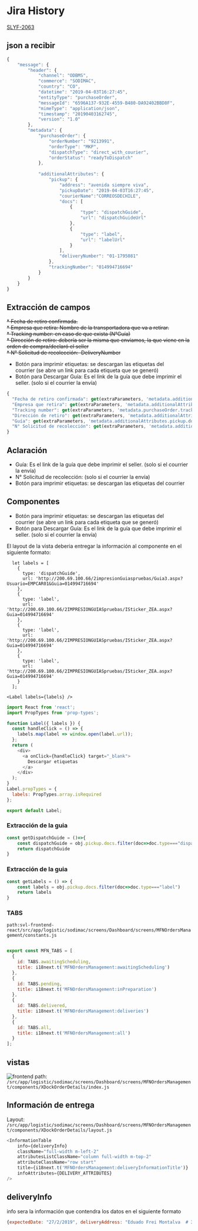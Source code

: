 # Jira History
[SLYF-2063](https://jira.adessa.cl/browse/SLYF-2063)

## json a recibir
```js
{
    "message": {
        "header": {
            "channel": "ODBMS",
            "commerce": "SODIMAC",
            "country": "CO",
            "datetime": "2019-04-03T16:27:45",
            "entityType": "purchaseOrder",
            "messageId": "6596A137-932E-4559-B480-DA92402BBD8F",
            "mimeType": "application/json",
            "timestamp": "20190403162745",
            "version": "1.0"
        },
        "metadata": {
            "purchaseOrder": {
                "orderNumber": "9213991",
                "orderType": "MKP",
                "dispatchType": "direct_with_courier",
                "orderStatus": "readyToDispatch"
            },
            
            "additionalAttributes": {
                "pickup": {
                    "address": "avenida siempre viva",
                    "pickupDate": "2019-04-03T16:27:45",
                    "courierName":"CORREOSDECHILE",
                    "docs": [
                        {
                            "type": "dispatchGuide",
                            "url": "dispatchGuideUrl"
                        },
                        {
                            "type": "label",
                            "url": "labelUrl"
                        }
                    ],
                    "deliveryNumber": "01-1795081"
                },
                "trackingNumber": "014994716694"
            }
        }
    }
}
```





## Extracción de campos

<del> * Fecha de retiro confirmada.  
<del> * Empresa que retira: Nombre de la transportadora que va a retirar.  
<del> * Tracking number: en caso de que exista (N°Guía)  
<del> * Dirección de retiro: debería ser la misma que enviamos, la que viene en la orden de compra/declaró el seller  
<del> * N° Solicitud de recolección:  DeliveryNumber  
* Botón para imprimir etiquetas: se descargan las etiquetas del courrier (se abre un link para cada etiqueta que se generó)
* Botón para Descargar Guía: Es el link de la guía que debe imprimir el seller. (solo si el courrier la envía)

```js
{
  "Fecha de retiro confirmada": get(extraParameters, 'metadata.additionalAttributes.pickup.pickupDate'),
  "Empresa que retira": get(extraParameters, 'metadata.additionalAttributes.courrierName'),
  "Tracking number": get(extraParameters, 'metadata.purchaseOrder.trackingNumber')",
  "Dirección de retiro": get(extraParameters, 'metadata.additionalAttributes.pickup.address'),
  "Guía": get(extraParameters, 'metadata.additionalAttributes.pickup.docs')
  "N° Solicitud de recolección": get(extraParameters, 'metadata.additionalAttributes.pickup.deliveryNumber')
}
```

## Aclaración

* Guía: Es el link de la guía que debe imprimir el seller. (solo si el courrier la envía)
* N° Solicitud de recolección:  (solo si el courrier la envía)
* Botón para imprimir etiquetas: se descargan las etiquetas del courrier

## Componentes
* Botón para imprimir etiquetas: se descargan las etiquetas del courrier (se abre un link para cada etiqueta que se generó)
* Botón para Descargar Guía: Es el link de la guía que debe imprimir el seller. (solo si el courrier la envía)


El layout de la vista deberia entregar la información al componente en el siguiente formato:
```
  let labels = [
    {
      type: 'dispatchGuide',
      url: 'http://200.69.100.66/2impresionGuiaspruebas/Guia3.aspx?Usuario=EMPCAR01&Guia=014994716694'
    },
    {
      type: 'label',
      url: 'http://200.69.100.66/2IMPRESIONGUIASpruebas/ISticker_ZEA.aspx?Guia=014994716694'
    },
    {
      type: 'label',
      url: 'http://200.69.100.66/2IMPRESIONGUIASpruebas/ISticker_ZEA.aspx?Guia=014994716694'
    },
    {
      type: 'label',
      url: 'http://200.69.100.66/2IMPRESIONGUIASpruebas/ISticker_ZEA.aspx?Guia=014994716694'
    }
  ];
```
`<Label labels={labels} />`


```js
import React from 'react';
import PropTypes from 'prop-types';

function Label({ labels }) {
  const handleClick = () => {
    labels.map(label => window.open(label.url));
  };
  return (
    <div>
      <a onClick={handleClick} target="_blank">
        Descargar etiquetas
      </a>
    </div>
  );
}
Label.propTypes = {
  labels: PropTypes.array.isRequired
};

export default Label;
```


### Extracción de la guia

```js
const getDispatchGuide = ()=>{
    const dispatchGuide = obj.pickup.docs.filter(doc=>doc.type==="dispatchGuide")[0]
    return dispatchGuide
}

```
### Extracción de la guia
```js
const getLabels = () => {
    const labels = obj.pickup.docs.filter(doc=>doc.type==="label")
    return labels
}

```



### TABS
`path:svl-frontend-react/src/app/logistic/sodimac/screens/Dashboard/screens/MFNOrdersManagement/constants.js` 
```js

export const MFN_TABS = [
  {
    id: TABS.awaitingScheduling,
    title: i18next.t('MFNOrdersManagement:awaitingScheduling')
  },
  {
    id: TABS.pending,
    title: i18next.t('MFNOrdersManagement:inPreparation')
  },
  {
    id: TABS.delivered,
    title: i18next.t('MFNOrdersManagement:deliveries')
  },
  {
    id: TABS.all,
    title: i18next.t('MFNOrdersManagement:all')
  }
];
```



## vistas

![frontend](docs/detalle.png)
path: `/src/app/logistic/sodimac/screens/Dashboard/screens/MFNOrdersManagement/components/XDockOrderDetails/index.js`

## Información de entrega

Layout:
`/src/app/logistic/sodimac/screens/Dashboard/screens/MFNOrdersManagement/components/XDockOrderDetails/layout.js`


```js
<InformationTable
    info={deliveryInfo}
    className="full-width m-left-2"
    attributesListClassName="column full-width m-top-2"
    attributeClassName="row start"
    title={i18next.t('MFNOrdersManagement:deliveryInformationTitle')}
    infoAttributes={DELIVERY_ATTRIBUTES}
/>
```
## deliveryInfo
info sera la información que contendra los datos en el siguiente formato
```js
{expectedDate: "27/2/2019", deliveryAddress: "Eduado Frei Montalva  # 3092"}
```

